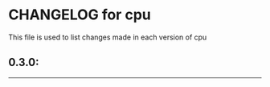 # CHANGELOG for cpu

This file is used to list changes made in each version of cpu

## 0.3.0:

- - -

